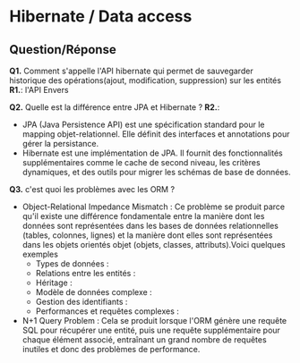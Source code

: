 # Hibernate / Data access

## Question/Réponse

**Q1.** Comment s'appelle l'API hibernate qui permet de sauvegarder historique des opérations(ajout, modification, suppression) sur les entités
**R1.**:
l'API Envers

**Q2.** Quelle est la différence entre JPA et Hibernate ?
**R2.**:
- JPA (Java Persistence API) est une spécification standard pour le mapping objet-relationnel. Elle définit des interfaces et annotations pour gérer la persistance.
- Hibernate est une implémentation de JPA. Il fournit des fonctionnalités supplémentaires comme le cache de second niveau, les critères dynamiques, et des outils pour migrer les schémas de base de données.

**Q3.** c'est quoi les problèmes avec les ORM ?
- Object-Relational Impedance Mismatch : Ce problème se produit parce qu'il existe une différence fondamentale entre la manière dont les données sont représentées dans les bases de données relationnelles (tables, colonnes, lignes) et la manière dont elles sont représentées dans les objets orientés objet (objets, classes, attributs).Voici quelques exemples
  - Types de données : 
  - Relations entre les entités :
  - Héritage :
  - Modèle de données complexe :
  - Gestion des identifiants :
  - Performances et requêtes complexes :
- N+1 Query Problem : Cela se produit lorsque l'ORM génère une requête SQL pour récupérer une entité, puis une requête supplémentaire pour chaque élément associé, entraînant un grand nombre de requêtes inutiles et donc des problèmes de performance.
